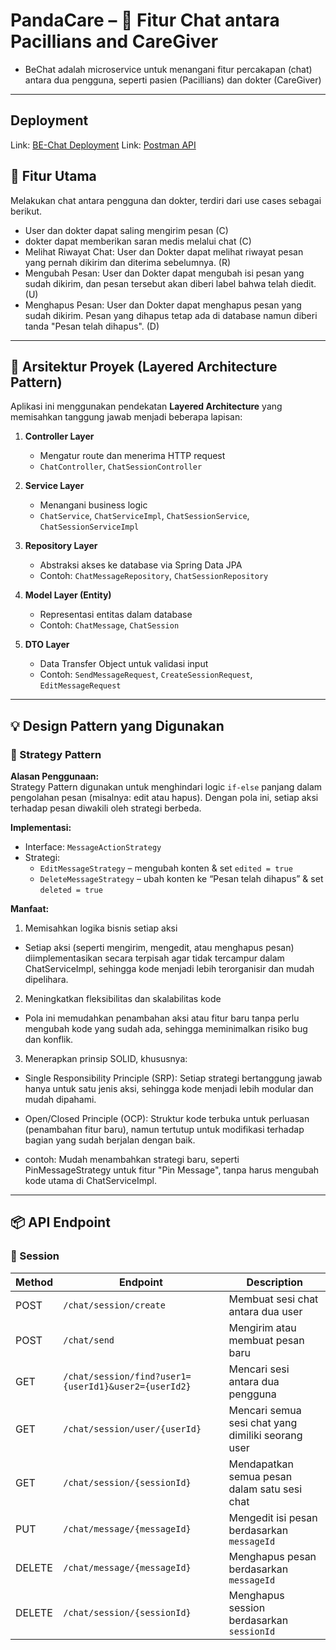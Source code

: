 # PandaCare  – 💬 Fitur Chat antara Pacillians and CareGiver

- BeChat adalah microservice untuk menangani fitur percakapan (chat) antara dua pengguna, seperti pasien (Pacillians) dan dokter (CareGiver)
---

## Deployment

Link: [BE-Chat Deployment](http://54.158.239.145/)
Link: [Postman API](https://www.postman.com/api-ristek/workspace/adprochat/collection/38268031-7f8b0afc-a091-4e9d-9439-8d1736072df7?action=share&creator=38268031)

## 🚀 Fitur Utama

Melakukan chat antara pengguna dan dokter,  terdiri dari use cases sebagai berikut.
- User dan dokter dapat saling mengirim pesan (C)
- dokter dapat memberikan saran medis melalui chat (C)
- Melihat Riwayat Chat: User dan Dokter dapat melihat riwayat pesan yang pernah dikirim dan diterima sebelumnya. (R)
- Mengubah Pesan: User dan Dokter dapat mengubah isi pesan yang sudah dikirim, dan pesan tersebut akan diberi label bahwa telah diedit. (U)
- Menghapus Pesan: User dan Dokter dapat menghapus pesan yang sudah dikirim. Pesan yang dihapus tetap ada di database namun diberi tanda "Pesan telah dihapus". (D)

---

## 📁 Arsitektur Proyek (Layered Architecture Pattern)

Aplikasi ini menggunakan pendekatan **Layered Architecture** yang memisahkan tanggung jawab menjadi beberapa lapisan:

1. **Controller Layer**
   - Mengatur route dan menerima HTTP request
   - `ChatController`, `ChatSessionController`

2. **Service Layer**
   - Menangani business logic
   - `ChatService`, `ChatServiceImpl`, `ChatSessionService`, `ChatSessionServiceImpl`

3. **Repository Layer**
   - Abstraksi akses ke database via Spring Data JPA
   - Contoh: `ChatMessageRepository`, `ChatSessionRepository`

4. **Model Layer (Entity)**
   - Representasi entitas dalam database
   - Contoh: `ChatMessage`, `ChatSession`

5. **DTO Layer**
   - Data Transfer Object untuk validasi input
   - Contoh: `SendMessageRequest`, `CreateSessionRequest`, `EditMessageRequest`

---

## 💡 Design Pattern yang Digunakan

### 🧠 Strategy Pattern

**Alasan Penggunaan:**  
Strategy Pattern digunakan untuk menghindari logic `if-else` panjang dalam pengolahan pesan (misalnya: edit atau hapus). Dengan pola ini, setiap aksi terhadap pesan diwakili oleh strategi berbeda.

**Implementasi:**
- Interface: `MessageActionStrategy`
- Strategi:
  - `EditMessageStrategy` – mengubah konten & set `edited = true`
  - `DeleteMessageStrategy` – ubah konten ke “Pesan telah dihapus” & set `deleted = true`

**Manfaat:**
1. Memisahkan logika bisnis setiap aksi
- Setiap aksi (seperti mengirim, mengedit, atau menghapus pesan) diimplementasikan secara terpisah agar tidak tercampur dalam ChatServiceImpl, sehingga kode menjadi lebih terorganisir dan mudah dipelihara.

2. Meningkatkan fleksibilitas dan skalabilitas kode
- Pola ini memudahkan penambahan aksi atau fitur baru tanpa perlu mengubah kode yang sudah ada, sehingga meminimalkan risiko bug dan konflik.

3. Menerapkan prinsip SOLID, khususnya:

- Single Responsibility Principle (SRP):
Setiap strategi bertanggung jawab hanya untuk satu jenis aksi, sehingga kode menjadi lebih modular dan mudah dipahami.

- Open/Closed Principle (OCP):
Struktur kode terbuka untuk perluasan (penambahan fitur baru), namun tertutup untuk modifikasi terhadap bagian yang sudah berjalan dengan baik.
- contoh: 
Mudah menambahkan strategi baru, seperti PinMessageStrategy untuk fitur "Pin Message", tanpa harus mengubah kode utama di ChatServiceImpl.
---

## 📦 API Endpoint

### 🔗 Session
| Method | Endpoint                                                              | Description                                         |
|--------|-----------------------------------------------------------------------|-----------------------------------------------------|
| POST   | `/chat/session/create`                                                | Membuat sesi chat antara dua user                   |
| POST   | `/chat/send`                                                          | Mengirim atau membuat pesan baru                    |
| GET    | `/chat/session/find?user1={userId1}&user2={userId2}`                  | Mencari sesi antara dua pengguna                    |
| GET    | `/chat/session/user/{userId}`                                         | Mencari semua sesi chat yang dimiliki seorang user  |
| GET    | `/chat/session/{sessionId}`                                           | Mendapatkan semua pesan dalam satu sesi chat        |
| PUT    | `/chat/message/{messageId}`                                           | Mengedit isi pesan berdasarkan `messageId`          |
| DELETE | `/chat/message/{messageId}`                                           | Menghapus pesan berdasarkan `messageId`             |
| DELETE | `/chat/session/{sessionId}`                                           | Menghapus session berdasarkan `sessionId`           |
